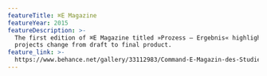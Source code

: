```yaml
---
featureTitle: ⌘E Magazine
featureYear: 2015
featureDescription: >-
  The first edition of ⌘E Magazine titled »Prozess — Ergebnis« highlights how
  projects change from draft to final product.
feature_link: >-
  https://www.behance.net/gallery/33112983/Command-E-Magazin-des-Studiengangs-Mediendesign
---
```


